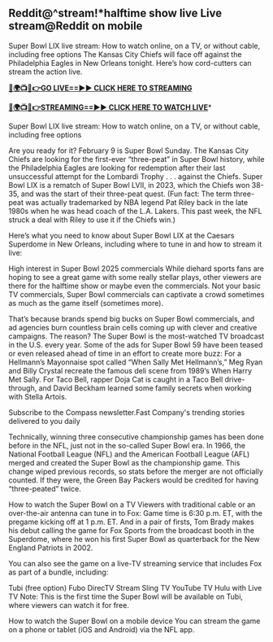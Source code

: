 ## Reddit@^stream!*halftime show live Live stream@Reddit on mobile
Super Bowl LIX live stream: How to watch online, on a TV, or without cable, including free options The Kansas City Chiefs will face off against the Philadelphia Eagles in New Orleans tonight. Here’s how cord-cutters can stream the action live.

**[🔴🌍📺📱👉GO LIVE==►► CLICK HERE TO STREAMING](https://superbowl202.blogspot.com/2025/02/super-bowl-live-free-hd.html)**

**[🔴🌍📺📱👉STREAMING==►► CLICK HERE TO WATCH LIVE](https://superbowl202.blogspot.com/2025/02/super-bowl-live-free-hd.html)***

Super Bowl LIX live stream: How to watch online, on a TV, or without cable, including free options 

Are you ready for it? February 9 is Super Bowl Sunday. The Kansas City Chiefs are looking for the first-ever “three-peat” in Super Bowl history, while the Philadelphia Eagles are looking for redemption after their last unsuccessful attempt for the Lombardi Trophy . . . against the Chiefs. Super Bowl LIX is a rematch of Super Bowl LVII, in 2023, which the Chiefs won 38-35, and was the start of their three-peat quest. (Fun fact: The term three-peat was actually trademarked by NBA legend Pat Riley back in the late 1980s when he was head coach of the L.A. Lakers. This past week, the NFL struck a deal with Riley to use it if the Chiefs win.)

Here’s what you need to know about Super Bowl LIX at the Caesars Superdome in New Orleans, including where to tune in and how to stream it live:

High interest in Super Bowl 2025 commercials While diehard sports fans are hoping to see a great game with some really stellar plays, other viewers are there for the halftime show or maybe even the commercials. Not your basic TV commercials, Super Bowl commercials can captivate a crowd sometimes as much as the game itself (sometimes more).

That’s because brands spend big bucks on Super Bowl commercials, and ad agencies burn countless brain cells coming up with clever and creative campaigns. The reason? The Super Bowl is the most-watched TV broadcast in the U.S. every year. Some of the ads for Super Bowl 59 have been teased or even released ahead of time in an effort to create more buzz: For a Hellmann’s Mayonnaise spot called “When Sally Met Hellmann’s,” Meg Ryan and Billy Crystal recreate the famous deli scene from 1989’s When Harry Met Sally. For Taco Bell, rapper Doja Cat is caught in a Taco Bell drive-through, and David Beckham learned some family secrets when working with Stella Artois.

Subscribe to the Compass newsletter.Fast Company's trending stories delivered to you daily

Technically, winning three consecutive championship games has been done before in the NFL, just not in the so-called Super Bowl era. In 1966, the National Football League (NFL) and the American Football League (AFL) merged and created the Super Bowl as the championship game. This change wiped previous records, so stats before the merger are not officially counted. If they were, the Green Bay Packers would be credited for having “three-peated” twice.

How to watch the Super Bowl on a TV Viewers with traditional cable or an over-the-air antenna can tune in to Fox: Game time is 6:30 p.m. ET, with the pregame kicking off at 1 p.m. ET. And in a pair of firsts, Tom Brady makes his debut calling the game for Fox Sports from the broadcast booth in the Superdome, where he won his first Super Bowl as quarterback for the New England Patriots in 2002.

You can also see the game on a live-TV streaming service that includes Fox as part of a bundle, including:

Tubi (free option) Fubo DirecTV Stream Sling TV YouTube TV Hulu with Live TV Note: This is the first time the Super Bowl will be available on Tubi, where viewers can watch it for free.

How to watch the Super Bowl on a mobile device You can stream the game on a phone or tablet (iOS and Android) via the NFL app.
